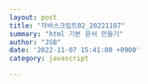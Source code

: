 ```yaml
---
layout: post
title: "자바스크립트02_20221107"
summary: "html 기본 문서 만들기" 
author: "JSB"
date: '2022-11-07 15:41:00 +0900'
category: javascript

---
```


